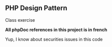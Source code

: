 ## PHP Design Pattern

Class exercise

**All phpDoc references in this project is in french**

Yup, I know about securities issues in this code